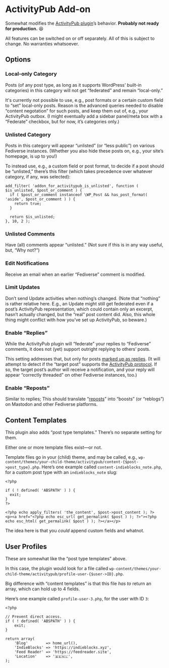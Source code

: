# ActivityPub Add-on
Somewhat modifies the [ActivityPub plugin](https://wordpress.org/plugins/activitypub/)’s behavior. **Probably not ready for production.** 😆

All features can be switched on or off separately. All of this is subject to change. No warranties whatsoever.

## Options
### Local-only Category
Posts (of any post type, as long as it supports WordPress’ built-in categories) in this category will not get “federated” and remain “local-only.”

It's currently not possible to use, e.g., post formats or a certain custom field to “set” local-only posts. Reason is the advanced queries needed to disable “content negotation” for such posts, and keep them out of, e.g., your ActivityPub outbox. (I might eventually add a sidebar panel/meta box with a “Federate” checkbox, but for now, it’s categories only.)

### Unlisted Category
Posts in this category will appear “unlisted” (or “less public”) on various Fediverse instances. (Whether you also hide these posts on, e.g., your site’s homepage, is up to you!)

To instead use, e.g., a custom field or post format, to decide if a post should be “unlisted,” there’s this filter (which takes precedence over whatever category, if any, was selected):
```
add_filter( 'addon_for_activitypub_is_unlisted', function ( $is_unlisted, $post_or_comment ) {
  if ( $post_or_comment instanceof \WP_Post && has_post_format( 'aside', $post_or_comment ) ) {
    return true;
  }

  return $is_unlisted;
}, 10, 2 );
```

### Unlisted Comments
Have (all) comments appear “unlisted.” (Not sure if this is in any way useful, but, “Why not?”)

### Edit Notifications
Receive an email when an earlier “Fediverse” comment is modified.

### Limit Updates
Don’t send Update activities when nothing’s changed. (Note that “nothing” is rather relative here. E.g., an Update might still get federated even if a post’s ActivityPub representation, which could contain only an excerpt, hasn’t actually changed, but the “real” post content did. Also, this whole thing might conflict with how you’ve set up ActivityPub, so beware.)

### Enable “Replies”
While the ActivityPub plugin will “federate” your replies to “Fediverse” comments, it does not (yet) support outright replying to others’ posts.

This setting addresses that, but only for posts [marked up as replies](https://indieweb.org/reply#How_To). (It will attempt to detect if the “target post” supports the [ActivityPub protocol](https://www.w3.org/TR/activitypub/). If so, the target post’s author will receive a notification, and your reply will appear “correctly threaded” on other Fediverse instances, too.)

### Enable “Reposts”
Similar to replies; This should translate “[reposts](https://indieweb.org/repost#How_to_Publish)” into “boosts” (or “reblogs”) on Mastodon and other Fediverse platforms.

## Content Templates
This plugin also adds “post type templates.” There’s no separate setting for them.

Either one or more template files exist—or not.

Template files go in your (child) theme, and may be called, e.g., `wp-content/themes/your-child-theme/activitypub/content-{$post->post_type}.php`.
Here’s one example called `content-indieblocks_note.php`, for a custom post type with an `indieblocks_note` slug:
```
<?php

if ( ! defined( 'ABSPATH' ) ) {
  exit;
}
?>

<?php echo apply_filters( 'the_content', $post->post_content ); ?>
<p><a href="<?php echo esc_url( get_permalink( $post ) ); ?>"><?php echo esc_html( get_permalink( $post ) ); ?></a></p>
```
The idea here is that you _could_ append custom fields and whatnot.

## User Profiles
These are somewhat like the “post type templates” above.

In this case, the plugin would look for a file called `wp-content/themes/your-child-theme/activitypub/profile-user-{$user->ID}.php`.

Big difference with “content templates” is that this file _has to_ return an array, which can hold up to 4 fields.

Here’s one example called `profile-user-3.php`, for the user with ID `3`:
```
<?php

// Prevent direct access.
if ( ! defined( 'ABSPATH' ) ) {
	exit;
}

return array(
	'Blog'        => home_url(),
	'IndieBlocks' => 'https://indieblocks.xyz',
	'Feed Reader' => 'https://feedreader.site',
	'Location'    => '🇧🇪🇳🇱',
);
